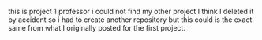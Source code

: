 this is project 1 professor i could not find my other project I think I deleted it by accident so i had to create another repository but this could is the exact same from what I originally posted for the first project.
